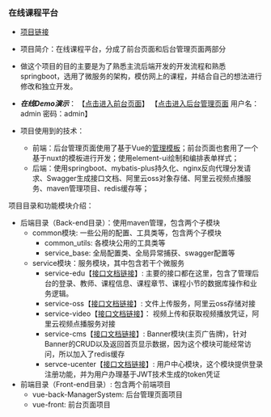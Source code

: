 ### 在线课程平台
- [项目链接](https://github.com/Krstar233/OnlineEducation)
- 项目简介：在线课程平台，分成了前台页面和后台管理页面两部分
- 做这个项目的目的主要是为了熟悉主流后端开发的开发流程和熟悉springboot，选用了微服务的架构，模仿网上的课程，并结合自己的想法进行修改和独立开发。

- ***在线Demo演示***： 【[点击进入前台页面]()】 【[点击进入后台管理页面]() 用户名：admin 密码：admin】

- 项目使用到的技术：
	- 前端：后台管理页面使用了基于Vue的[管理模板](https://github.com/PanJiaChen/vue-admin-template)；前台页面也套用了一个基于nuxt的模板进行开发；使用element-ui绘制和编排表单样式；
	- 后端：使用springboot、mybatis-plus持久化、nginx反向代理分发请求、Swagger生成接口文档、阿里云oss对象存储、阿里云视频点播服务、maven管理项目、redis缓存等；

项目目录和功能模块介绍：

- 后端目录（Back-end目录）：使用maven管理，包含两个子模块
	- common模块: 一些公用的配置、工具类等，包含两个子模块
		- common_utils: 各模块公用的工具类等
		- service_base: 全局配置类、全局异常捕获、swagger配置等
	- service模块：服务模块，其中包含若干个微服务
 		- service-edu【[接口文档链接]()】: 主要的接口都在这里，包含了管理后台的登录、教师、课程信息、课程章节、课程小节的数据库操作和业务逻辑。 
		- service-oss【[接口文档链接]()】: 文件上传服务，阿里云oss存储对接
		- service-video【[接口文档链接]()】： 视频上传和获取视频播放凭证，阿里云视频点播服务对接
		- service-cms【[接口文档链接]()】: Banner模块(主页广告牌)，针对Banner的CRUD以及返回首页显示数据，因为这个模块可能经常访问，所以加入了redis缓存
		- servce-ucenter【[接口文档链接]()】: 用户中心模块，这个模块提供登录注册功能，并为用户办理基于JWT技术生成的token凭证
- 前端目录（Front-end目录）: 包含两个前端项目
	- vue-back-ManagerSystem: 后台管理页面项目
	- vue-front: 前台页面项目